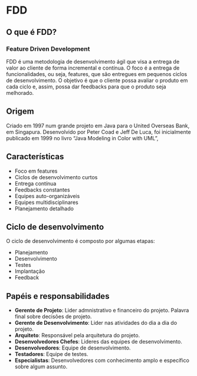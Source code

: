 # FDD

## O que é FDD?

### Feature Driven Development

FDD é uma metodologia de desenvolvimento ágil que visa a entrega de valor ao cliente de forma incremental e contínua. O foco é a entrega de funcionalidades, ou seja, features, que são entregues em pequenos ciclos de desenvolvimento. O objetivo é que o cliente possa avaliar o produto em cada ciclo e, assim, possa dar feedbacks para que o produto seja melhorado.

## Origem

Criado em 1997 num grande projeto em Java para o United Overseas Bank, em Singapura.
Desenvolvido por Peter Coad e Jeff De Luca, foi inicialmente publicado em 1999 no livro “Java Modeling in Color with UML”,
## Características

- Foco em features
- Ciclos de desenvolvimento curtos
- Entrega contínua
- Feedbacks constantes
- Equipes auto-organizáveis
- Equipes multidisciplinares
- Planejamento detalhado

## Ciclo de desenvolvimento

O ciclo de desenvolvimento é composto por algumas etapas:

- Planejamento
- Desenvolvimento
- Testes
- Implantação
- Feedback

## Papéis e responsabilidades

- **Gerente de Projeto**: Lider admnistrativo e financeiro do projeto. Palavra final sobre decisões de projeto.
- **Gerente de Desenvolvimento**: Lider nas atividades do dia a dia do projeto.
- **Arquiteto**: Responsável pela arquitetura do projeto.
- **Desenvolvedores Chefes**: Lideres das equipes de desenvolvimento.
- **Desenvolvedores**: Equipe de desenvolvimento.
- **Testadores**: Equipe de testes.
- **Especialistas**: Desenvolvedores com conhecimento amplo e específico sobre algum assunto.